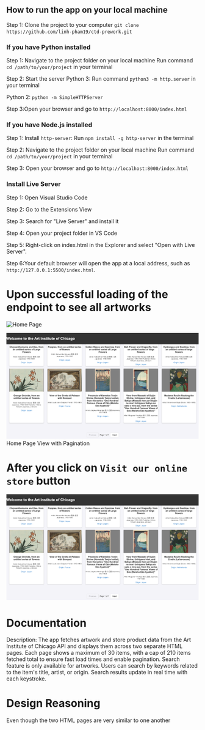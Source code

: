 ## How to run the app on your local machine
Step 1: Clone the project to your computer `git clone https://github.com/linh-pham19/ctd-prework.git` 

### If you have Python installed

Step 1: Navigate to the project folder on your local machine
Run command `cd /path/to/your/project` in your terminal

Step 2: Start the server
Python 3:
Run command `python3 -m http.server` in your terminal

Python 2:
`python -m SimpleHTTPServer`

Step 3:Open your browser and go to `http://localhost:8000/index.html`

### If you have Node.js installed
Step 1: Install `http-server`:
Run `npm install -g http-server` in the terminal

Step 2: Navigate to the project folder on your local machine
Run command `cd /path/to/your/project` in your terminal 

Step 3: Open your browser and go to `http://localhost:8000/index.html`

### Install Live Server

Step 1: Open Visual Studio Code

Step 2: Go to the Extensions View

Step 3: Search for "Live Server" and install it

Step 4: Open your project folder in VS Code

Step 5: Right-click on index.html in the Explorer and select "Open with Live Server".

Step 6:Your default browser will open the app at a local address, such as `http://127.0.0.1:5500/index.html`.

# Upon successful loading of the endpoint to see all artworks 
![Home Page](./screenshots/ArtworkInitialLoad.png "Home Page on Initial Load")

![Home Page with Pagination](./screenshots/HomePagePagination.png "Home Page on Initial Load with Pagination")
Home Page View with Pagination

# After you click on `Visit our online store` button
![Store View](./screenshots/HomePagePagination.png "Store View")

# Documentation
Description: The app fetches artwork and store product data from the Art Institute of Chicago API and displays them across two separate HTML pages. Each page shows a maximum of 30 items, with a cap of 210 items fetched total to ensure fast load times and enable pagination. Search feature is only available for artworks. Users can search by keywords related to the item's title, artist, or origin. Search results update in real time with each keystroke.

# Design Reasoning
Even though the two HTML pages are very similar to one another

